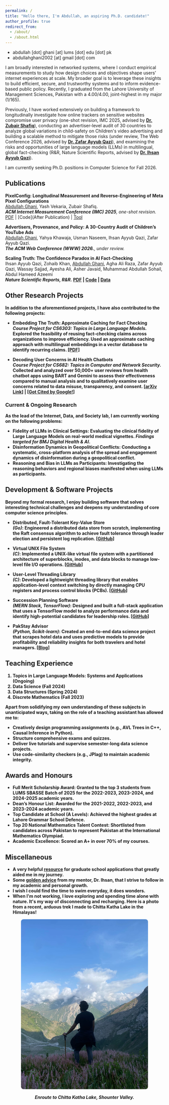 ```yaml
---
permalink: /
title: "Hello there, I'm Abdullah, an aspiring Ph.D. candidate!"
author_profile: true
redirect_from: 
  - /about/
  - /about.html
---
```


- abdullah [dot] ghani [at] lums [dot] edu [dot] pk
- abdullahghani2002 [at] gmail [dot] com

I am broadly interested in networked systems, where I conduct empirical measurements to study how design choices and objectives shape users’ internet experiences at scale. My broader goal is to leverage these insights to build efficient, secure, and trustworthy systems and to inform evidence-based public policy. Recently, I graduated from the Lahore University of Management Sciences, Pakistan with a 4.00/4.00, joint-highest in my major (1/165).

 Previously, I have worked extensively on building a framework to longitudinally investigate how online trackers on sensitive websites compromise user privacy (one-shot revision, IMC 2025, advised by **[Dr. Zubair Shafiq](https://web.cs.ucdavis.edu/~zubair/)**), conducting an advertiser-level audit of 30 countries to analyze global variations in child-safety on Children's video advertising and building a scalable method to mitigate those risks (under review, The Web Conference 2026, advised by **[Dr. Zafar Ayyub Qazi](https://www.lums.edu.pk/lums_employee/3337)**), and examining the risks and opportunities of large language models (LLMs) in multilingual, global fact-checking (R&R, Nature Scientific Reports, advised by **[Dr. Ihsan Ayyub Qazi](https://ihsanqazi.com)**).

I am currently seeking Ph.D. positions in Computer Science for Fall 2026.

## Publications

**PixelConfig: Longitudinal Measurement and Reverse-Engineering of Meta Pixel Configurations**  
<u>Abdullah Ghani</u>, Yash Vekaria, Zubair Shafiq.  
*<b>ACM Internet Measurement Conference (IMC) 2025</b>, one-shot revision.*  
[PDF](/files/pixelconfig.pdf) | [Code](After Publication) | [Tool](https://pixel-frontend-1glb.onrender.com/)

**Advertisers, Provenance, and Policy: A 30-Country Audit of Children’s YouTube Ads**  
<u>Abdullah Ghani</u>, Yahya Khawaja, Usman Naseem, Ihsan Ayyub Qazi, Zafar Ayyub Qazi.  
*<b>The ACM Web Conference (WWW) 2026.</b>, under review.*  

**Scaling Truth: The Confidence Paradox in AI Fact-Checking**  
Ihsan Ayyub Qazi, Zohaib Khan, <u>Abdullah Ghani</u>, Agha Ali Raza, Zafar Ayyub Qazi, Wassay Sajjad, Ayesha Ali, Asher Javaid, Muhammad Abdullah Sohail, Abdul Hameed Azeemi<br>
*<b>Nature Scientific Reports, R&R.<b>*
[PDF](/files/scaling_truth.pdf) | [Code](https://drive.google.com/drive/u/2/folders/1ySG6PORa59TpDHTIxddMhoU7m5_sbe6N) | [Data](https://drive.google.com/drive/u/2/folders/1ySG6PORa59TpDHTIxddMhoU7m5_sbe6N)


## Other Research Projects

In addition to the aforementioned projects, I have also contributed to the following projects:

*   **Embedding The Truth: Approximate Caching for Fact Checking**  
    *Course Project for CS6303: Topics in Large Language Models.* Explored the feasibility of reusing fact-checking claims across organizations to improve efficiency. Used an approximate caching approach with multilingual embeddings in a vector database to identify recurring claims. [[PDF]](/files/embeddingthetruth.pdf)

*   **Decoding User Concerns in AI Health Chatbots**  
    *Course Project for CS682: Topics in Computer and Network Security.* Collected and analyzed over 50,000+ user reviews from health chatbot apps using BART and Gemini to assess their effectiveness compared to manual analysis and to qualitatively examine user concerns related to data misuse, transparency, and consent.
    [[arXiv Link](https://arxiv.org/abs/2502.00067)] | [[Got Cited by Google!](https://arxiv.org/pdf/2508.19932)]


### Current & Ongoing Research
As the lead of the Internet, Data, and Society lab, I am currently working on the following problems:
*   **Fidelity of LLMs in Clinical Settings:** Evaluating the clinical fidelity of Large Language Models on real-world medical vignettes. *Findings targeted for BMJ Digital Health & AI*.
*   **Disinformation Dynamics in Geopolitical Conflicts:** Conducting a systematic, cross-platform analysis of the spread and engagement dynamics of disinformation during a geopolitical conflict.
*   **Reasoning and Bias in LLMs as Participants:** Investigating the reasoning behaviors and regional biases manifested when using LLMs as participants.

## Development & Software Projects
Beyond my formal research, I enjoy building software that solves interesting technical challenges and deepens my understanding of core computer science principles.

*   **Distributed, Fault-Tolerant Key-Value Store**  
    *(Go)*: Engineered a distributed data store from scratch, implementing the Raft consensus algorithm to achieve fault tolerance through leader election and persistent log replication. [[GitHub](https://github.com/abdullahghani2002/RAFT---Distributed-Fault-Tolerant-Key-Value-Store)]

*   **Virtual UNIX File System**  
    *(C)*: Implemented a UNIX-like virtual file system with a partitioned architecture of superblocks, inodes, and data blocks to manage low-level file I/O operations. [[GitHub](https://github.com/abdullahghani2002/UNIX-File-System)]

*   **User-Level Threading Library**  
    *(C)*: Developed a lightweight threading library that enables application-level context switching by directly managing CPU registers and process control blocks (PCBs). [[GitHub](https://github.com/abdullahghani2002/User-Level-Threading-Library)]

*   **Succession Planning Software**  
    *(MERN Stack, TensorFlow)*: Designed and built a full-stack application that uses a TensorFlow model to analyze performance data and identify high-potential candidates for leadership roles. [[GitHub](https://github.com/Mustafa-79/Succession-Planning)]

*   **PakStay Advisor**  
    *(Python, Scikit-learn)*: Created an end-to-end data science project that scrapes hotel data and uses predictive models to provide profitability and reliability insights for both travelers and hotel managers. [[Blog](https://medium.com/@jawad.saeed586/extracting-insights-from-booking-com-hotels-using-machine-learning-e24fcc8f15f0)]

## Teaching Experience

1. **Topics in Large Language Models: Systems and Applications** (Ongoing)
1. **Data Science**                                              (Fall 2024)  
2. **Data Structures**                                           (Spring 2024)  
3. **Discrete Mathematics**                                      (Fall 2023)  

Apart from solidifying my own understanding of these subjects in unanticipated ways, taking on the role of a teaching assistant has allowed me to:
- Creatively design programming assignments (e.g., AVL Trees in C++, Causal Inference in Python).  
- Structure comprehensive exams and quizzes.  
- Deliver live tutorials and supervise semester-long data science projects.  
- Use code-similarity checkers (e.g., JPlag) to maintain academic integrity.  

## Awards and Honours

- **Full Merit Scholarship Award**: Granted to the top 3 students from LUMS SBASSE Batch of 2025 for the 2022-2023, 2023-2024, and 2024-2025 academic years.  
- **Dean’s Honour List**: Awarded for the 2021-2022, 2022-2023, and 2023-2024 academic years.  
- **Top Candidate at School (A Levels)**: Achieved the highest grades at Lahore Grammar School Defence.  
- **Top 20 National Mathematics Talent Contest**: Shortlisted from candidates across Pakistan to represent Pakistan at the International Mathematics Olympiad.
- **Academic Excellence**: Scored an A+ in over 70% of my courses.

## Miscellaneous

- A very helpful [resource](https://www.cs.cmu.edu/~harchol/gradschooltalk.pdf) for graduate school applications that greatly aided me in my journey.  
- Some [golden advice](https://ihsan-qazi.blogspot.com/2010/08/few-pieces-of-advice-i-gave-to-my.html) from my mentor, Dr. Ihsan, that I strive to follow in my academic and personal growth.
- I wish I could find the time to swim everyday, it does wonders.
- When I'm not working, I love exploring and spending time alone with nature. It's my way of disconnecting and recharging. Here is a photo from a recent, arduous trek I made to Chitta Katha Lake in the Himalayas!

<div style="text-align: center;">
    <img src="/files/chitta.jpeg" alt="A photo from my trek to Chitta Katha Lake" style="max-width: 80%; border-radius: 8px;">
    <p><em>Enroute to Chitta Katha Lake, Shounter Valley.</em></p>
</div>


